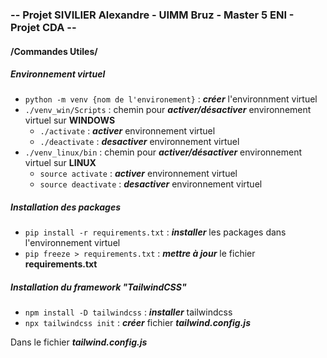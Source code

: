 ### -- Projet SIVILIER Alexandre - UIMM Bruz - Master 5 ENI - Projet CDA --

#### /Commandes Utiles/

##### Environnement virtuel

- `python -m venv {nom de l'environement}` : **_créer_** l'environnment virtuel
- `./venv_win/Scripts` : chemin pour **_activer/désactiver_** environnement virtuel sur **WINDOWS**
  - `./activate` : **_activer_** environnement virtuel
  - `./deactivate` : **_desactiver_** environnement virtuel
- `./venv_linux/bin` : chemin pour **_activer/désactiver_** environnement virtuel sur **LINUX**
  - `source activate` : **_activer_** environnement virtuel
  - `source deactivate` : **_desactiver_** environnement virtuel

##### Installation des packages

- `pip install -r requirements.txt` : **_installer_** les packages dans l'environnement virtuel
- `pip freeze > requirements.txt` : **_mettre à jour_** le fichier **requirements.txt**

##### Installation du framework "TailwindCSS"

- `npm install -D tailwindcss` : **_installer_** tailwindcss
- `npx tailwindcss init` : **_créer_** fichier **_tailwind.config.js_**

Dans le fichier **_tailwind.config.js_**
